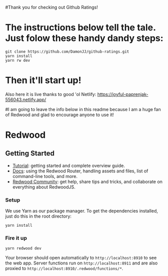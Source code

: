 #Thank you for checking out Github Ratings!

# The instructions below tell the tale. Just folow these handy dandy steps:

```terminal
git clone https://github.com/DamonJJ/github-ratings.git
yarn install
yarn rw dev
``` 

# Then it'll start up!

Also here it is live thanks to good 'ol Netlify: https://joyful-paprenjak-556043.netlify.app/


#I am going to leave the info below in this readme because I am a huge fan of Redwood and glad to encourage anyone to use it!


# Redwood
## Getting Started
- [Tutorial](https://redwoodjs.com/docs/tutorial): getting started and complete overview guide.
- [Docs](https://redwoodjs.com/docs/introduction): using the Redwood Router, handling assets and files, list of command-line tools, and more.
- [Redwood Community](https://community.redwoodjs.com): get help, share tips and tricks, and collaborate on everything about RedwoodJS.

### Setup

We use Yarn as our package manager. To get the dependencies installed, just do this in the root directory:

```terminal
yarn install
```

### Fire it up

```terminal
yarn redwood dev
```

Your browser should open automatically to `http://localhost:8910` to see the web app. Server functions run on `http://localhost:8911` and are also proxied to `http://localhost:8910/.redwood/functions/*`.
